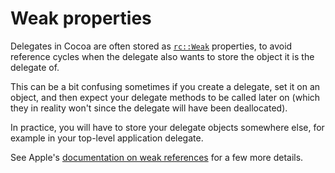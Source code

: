# Weak properties

Delegates in Cocoa are often stored as [`rc::Weak`] properties, to avoid reference cycles when the delegate also wants to store the object it is the delegate of.

This can be a bit confusing sometimes if you create a delegate, set it on an object, and then expect your delegate methods to be called later on (which they in reality won't since the delegate will have been deallocated).

In practice, you will have to store your delegate objects somewhere else, for example in your top-level application delegate.

See Apple's [documentation on weak references][mem-weak] for a few more details.

[`rc::Weak`]: crate::rc::Weak
[mem-weak]: https://developer.apple.com/library/archive/documentation/Cocoa/Conceptual/MemoryMgmt/Articles/mmPractical.html#//apple_ref/doc/uid/TP40004447-1000810
